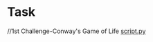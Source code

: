 # Task
//1st Challenge-Conway's Game of Life
[script.py](https://github.com/user-attachments/files/23148735/script.py)
